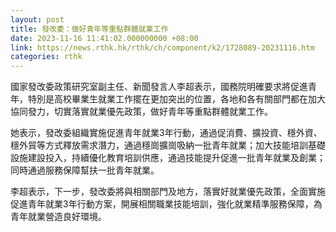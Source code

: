 ```yaml
---
layout: post
title: 發改委：做好青年等重點群體就業工作
date: 2023-11-16 11:41:02.000000000 +08:00
link: https://news.rthk.hk/rthk/ch/component/k2/1728089-20231116.htm
categories: rthk
---
```


國家發改委政策研究室副主任、新聞發言人李超表示，國務院明確要求將促進青年，特別是高校畢業生就業工作擺在更加突出的位置，各地和各有關部門都在加大協同發力，切實落實就業優先政策，做好青年等重點群體就業工作。

她表示，發改委組織實施促進青年就業3年行動，通過促消費、擴投資、穩外資、穩外貿等方式釋放需求潛力，通過穩崗擴崗吸納一批青年就業；加大技能培訓基礎設施建設投入，持續優化教育培訓供應，通過技能提升促進一批青年就業及創業；同時通過服務保障幫扶一批青年就業。

李超表示，下一步，發改委將與相關部門及地方，落實好就業優先政策，全面實施促進青年就業3年行動方案，開展相關職業技能培訓，強化就業精準服務保障，為青年就業營造良好環境。
